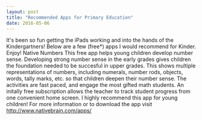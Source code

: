```yaml
---
layout: post
title: "Recommended Apps for Primary Education"
date: 2016-05-06
---
```

It's been so fun getting the iPads working and into the hands of the Kindergartners! Below are a few (free*) apps I would recommend for Kinder. Enjoy!
Native Numbers
This free app helps young children develop number sense. Developing strong number sense in the early grades gives children the foundation needed to be succesful in upper grades. This shows multiple representations of numbers, including numerals, number rods, objects, words, tally marks, etc. so that children deepen their number sense. The activities are fast paced, and engage the most gifted math students. An initally free subscription allows the teacher to track student progress from one convenient home screen. 
I highly recommend this app for young children!
For more information or to download the app visit
http://www.nativebrain.com/apps/
